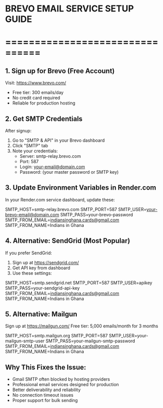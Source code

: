 # BREVO EMAIL SERVICE SETUP GUIDE
# ================================

## 1. Sign up for Brevo (Free Account)
Visit: https://www.brevo.com/
- Free tier: 300 emails/day
- No credit card required
- Reliable for production hosting

## 2. Get SMTP Credentials
After signup:
1. Go to "SMTP & API" in your Brevo dashboard
2. Click "SMTP" tab
3. Note your credentials:
   - Server: smtp-relay.brevo.com
   - Port: 587
   - Login: your-email@domain.com
   - Password: (your master password or SMTP key)

## 3. Update Environment Variables in Render.com
In your Render.com service dashboard, update these:

SMTP_HOST=smtp-relay.brevo.com
SMTP_PORT=587
SMTP_USER=your-brevo-email@domain.com
SMTP_PASS=your-brevo-password
SMTP_FROM_EMAIL=indiansinghana.cards@gmail.com
SMTP_FROM_NAME=Indians in Ghana

## 4. Alternative: SendGrid (Most Popular)
If you prefer SendGrid:
1. Sign up at https://sendgrid.com/
2. Get API key from dashboard
3. Use these settings:

SMTP_HOST=smtp.sendgrid.net
SMTP_PORT=587
SMTP_USER=apikey
SMTP_PASS=your-sendgrid-api-key
SMTP_FROM_EMAIL=indiansinghana.cards@gmail.com
SMTP_FROM_NAME=Indians in Ghana

## 5. Alternative: Mailgun
Sign up at https://mailgun.com/
Free tier: 5,000 emails/month for 3 months

SMTP_HOST=smtp.mailgun.org
SMTP_PORT=587
SMTP_USER=your-mailgun-smtp-user
SMTP_PASS=your-mailgun-smtp-password
SMTP_FROM_EMAIL=indiansinghana.cards@gmail.com
SMTP_FROM_NAME=Indians in Ghana

## Why This Fixes the Issue:
- Gmail SMTP often blocked by hosting providers
- Professional email services designed for production
- Better deliverability and reliability
- No connection timeout issues
- Proper support for bulk sending